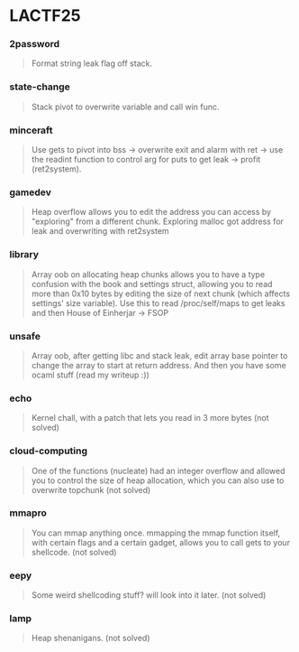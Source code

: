 LACTF25
=======

<h3> 2password </h3>

> Format string leak flag off stack.

<h3> state-change </h3>

> Stack pivot to overwrite variable and call win func.

<h3> minceraft </h3>

> Use gets to pivot into bss -> overwrite exit and alarm with ret -> use the readint function to control arg for puts to get leak -> profit (ret2system).

<h3> gamedev </h3>

> Heap overflow allows you to edit the address you can access by "exploring" from a different chunk. Exploring malloc got address for leak and overwriting with ret2system

<h3> library </h3>

> Array oob on allocating heap chunks allows you to have a type confusion with the book and settings struct, allowing you to read more than 0x10 bytes by editing the size of next chunk (which affects settings' size variable). Use this to read /proc/self/maps to get leaks and then House of Einherjar -> FSOP

<h3> unsafe </h3>

> Array oob, after getting libc and stack leak, edit array base pointer to change the array to start at return address. And then you have some ocaml stuff (read my writeup :))

<h3> echo </h3>

> Kernel chall, with a patch that lets you read in 3 more bytes (not solved)

<h3> cloud-computing </h3>

> One of the functions (nucleate) had an integer overflow and allowed you to control the size of heap allocation, which you can also use to overwrite topchunk (not solved)

<h3> mmapro </h3>

> You can mmap anything once. mmapping the mmap function itself, with certain flags and a certain gadget, allows you to call gets to your shellcode. (not solved)

<h3> eepy </h3>

> Some weird shellcoding stuff? will look into it later. (not solved)

<h3> lamp </h3>

> Heap shenanigans. (not solved)


